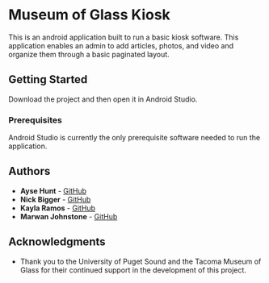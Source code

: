 # Museum of Glass Kiosk

This is an android application built to run a basic kiosk software. This application enables an admin to add articles, photos, and video and organize them through a basic paginated layout.

## Getting Started

Download the project and then open it in Android Studio.

### Prerequisites

Android Studio is currently the only prerequisite software needed to run the application.

## Authors

* **Ayse Hunt** - [GitHub](https://github.com/aysehunt)
* **Nick Bigger** - [GitHub](https://github.com/nbigger)
* **Kayla Ramos** - [GitHub](https://github.com/kramos577)
* **Marwan Johnstone** - [GitHub](https://github.com/mjohnstone14)

## Acknowledgments

* Thank you to the University of Puget Sound and the Tacoma Museum of Glass for their continued support in the development of this project.
